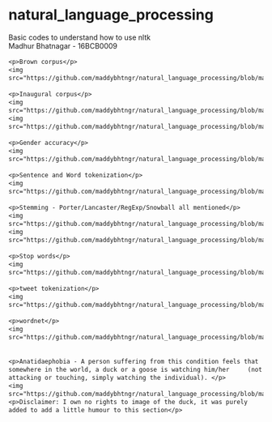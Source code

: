 # natural_language_processing
Basic codes to understand how to use nltk <br>
Madhur Bhatnagar - 16BCB0009

<html>
  <head>
  </head>
  
  <body>
  
    <p>Brown corpus</p>
    <img src="https://github.com/maddybhtngr/natural_language_processing/blob/master/brown.png">
    
    <p>Inaugural corpus</p>
    <img src="https://github.com/maddybhtngr/natural_language_processing/blob/master/inaugural1.jpg">
    <img src="https://github.com/maddybhtngr/natural_language_processing/blob/master/inaugural2.jpg">
    
    <p>Gender accuracy</p>
    <img src="https://github.com/maddybhtngr/natural_language_processing/blob/master/gen_acc.jpg">
    
    <p>Sentence and Word tokenization</p>
    <img src="https://github.com/maddybhtngr/natural_language_processing/blob/master/sent_word_token.jpg">
    
    <p>Stemming - Porter/Lancaster/RegExp/Snowball all mentioned</p>
    <img src="https://github.com/maddybhtngr/natural_language_processing/blob/master/stem1.jpg">
    <img src="https://github.com/maddybhtngr/natural_language_processing/blob/master/stem2.jpg">
    
    <p>Stop words</p>
    <img src="https://github.com/maddybhtngr/natural_language_processing/blob/master/stopwords.jpg">
    
    <p>tweet tokenization</p>
    <img src="https://github.com/maddybhtngr/natural_language_processing/blob/master/tweet_token.jpg">
    
    <p>wordnet</p>
    <img src="https://github.com/maddybhtngr/natural_language_processing/blob/master/wordnet.jpg">
    
  
    <p>Anatidaephobia - A person suffering from this condition feels that somewhere in the world, a duck or a goose is watching him/her     (not attacking or touching, simply watching the individual). </p>
    <img src="https://github.com/maddybhtngr/natural_language_processing/blob/master/duck.png">
    <p>Disclaimer: I own no rights to image of the duck, it was purely added to add a little humour to this section</p>
  </body>
</html>
